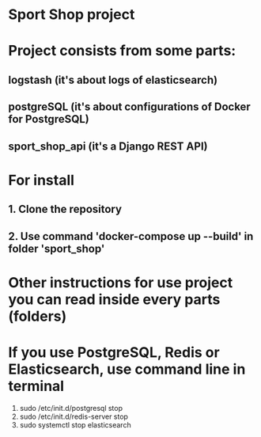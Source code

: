 # Sport Shop project

# Project consists from some parts:

## logstash (it's about logs of elasticsearch)
## postgreSQL (it's about configurations of Docker for PostgreSQL)
## sport_shop_api (it's a Django REST API)

# For install
## 1. Clone the repository 
## 2. Use command 'docker-compose up --build' in folder 'sport_shop'

# Other instructions for use project you can read inside every parts (folders)

# If you use PostgreSQL, Redis or Elasticsearch, use command line in terminal
1. sudo /etc/init.d/postgresql stop
2. sudo /etc/init.d/redis-server stop
3. sudo systemctl stop elasticsearch